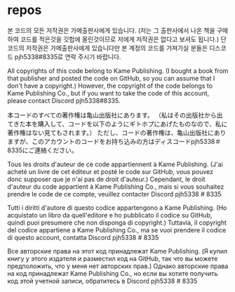 # repos
본 코드의 모든 저작권은 가메출판사에게 있습니다. (저는 그 출판사에서 나온 책을 구매하여 코드를 적은것을 깃헙에 올린것이므로 저에게 저작권은 없다고 보셔도 됩니다.)
단 코드의 저작권은 가메출판사에게 있습니다만 본 계정의 코드를 가져가실 분들은 디스코드 pjh5338#8335로 연락 주시기 바랍니다.

All copyrights of this code belong to Kame Publishing. (I bought a book from that publisher and posted the code on GitHub, so you can assume that I don't have a copyright.)
However, the copyright of the code belongs to Kame Publishing Co., but if you want to take the code of this account, please contact Discord pjh5338#8335.

本コードのすべての著作権は亀山出版社にあります。 （私はその出版社から出てきた本を購入して、コードを以下のようにギトホプにあげたものなので、私に著作権はない見てもされます。）
ただし、コードの著作権は、亀山出版社にありますが、このアカウントのコードをお持ち込みの方はディスコードpjh5338＃8335にご連絡ください。

Tous les droits d'auteur de ce code appartiennent à Kame Publishing. (J'ai acheté un livre de cet éditeur et posté le code sur GitHub, vous pouvez donc supposer que je n'ai pas de droit d'auteur.)
Cependant, le droit d'auteur du code appartient à Kame Publishing Co., mais si vous souhaitez prendre le code de ce compte, veuillez contacter Discord pjh5338 # 8335

Tutti i diritti d'autore di questo codice appartengono a Kame Publishing. (Ho acquistato un libro da quell'editore e ho pubblicato il codice su GitHub, quindi puoi presumere che non disponga di copyright.)
Tuttavia, il copyright del codice appartiene a Kame Publishing Co., ma se vuoi prendere il codice di questo account, contatta Discord pjh5338 # 8335

Все авторские права на этот код принадлежат Kame Publishing. (Я купил книгу у этого издателя и разместил код на GitHub, так что вы можете предположить, что у меня нет авторских прав.)
Однако авторские права на код принадлежат Kame Publishing Co., но если вы хотите получить код этой учетной записи, обратитесь в Discord pjh5338 # 8335

